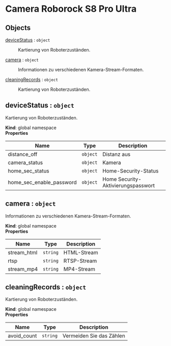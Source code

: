 # Camera Roborock S8 Pro Ultra

## Objects

<dl>
<dt><a href="#deviceStatus">deviceStatus</a> : <code>object</code></dt>
<dd><p>Kartierung von Roboterzuständen.</p>
</dd>
<dt><a href="#camera">camera</a> : <code>object</code></dt>
<dd><p>Informationen zu verschiedenen Kamera-Stream-Formaten.</p>
</dd>
<dt><a href="#cleaningRecords">cleaningRecords</a> : <code>object</code></dt>
<dd><p>Kartierung von Roboterzuständen.</p>
</dd>
</dl>

<a name="deviceStatus"></a>

## deviceStatus : <code>object</code>
Kartierung von Roboterzuständen.

**Kind**: global namespace  
**Properties**

| Name | Type | Description |
| --- | --- | --- |
| distance_off | <code>object</code> | Distanz aus |
| camera_status | <code>object</code> | Kamera |
| home_sec_status | <code>object</code> | Home-Security-Status |
| home_sec_enable_password | <code>object</code> | Home Security-Aktivierungspasswort |

<a name="camera"></a>

## camera : <code>object</code>
Informationen zu verschiedenen Kamera-Stream-Formaten.

**Kind**: global namespace  
**Properties**

| Name | Type | Description |
| --- | --- | --- |
| stream_html | <code>string</code> | HTML-Stream |
| rtsp | <code>string</code> | RTSP-Stream |
| stream_mp4 | <code>string</code> | MP4-Stream |

<a name="cleaningRecords"></a>

## cleaningRecords : <code>object</code>
Kartierung von Roboterzuständen.

**Kind**: global namespace  
**Properties**

| Name | Type | Description |
| --- | --- | --- |
| avoid_count | <code>string</code> | Vermeiden Sie das Zählen |

